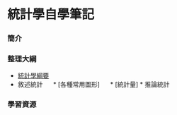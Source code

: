 # 統計學自學筆記

### 簡介

### 整理大綱
   * [統計學綱要]()
   * 敘述統計
      * [各種常用圖形] 
      * [統計量]
    * 推論統計
### 學習資源
